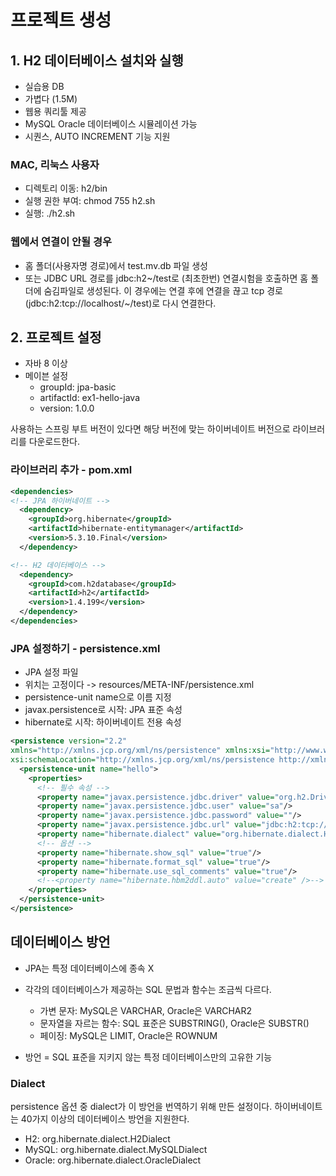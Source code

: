 # 프로젝트 생성

## 1. H2 데이터베이스 설치와 실행
- 실습용 DB
- 가볍다 (1.5M)
- 웹용 쿼리툴 제공
- MySQL Oracle 데이터베이스 시뮬레이션 가능
- 시퀀스, AUTO INCREMENT 기능 지원

### MAC, 리눅스 사용자
- 디렉토리 이동: h2/bin
- 실행 권한 부여: chmod 755 h2.sh
- 실행: ./h2.sh

### 웹에서 연결이 안될 경우
- 홈 폴더(사용자명 경로)에서 test.mv.db 파일 생성
- 또는 JDBC URL 경로를 jdbc:h2~/test로 (최초한번) 연결시험을 호출하면 홈 폴더에 숨김파일로 생성된다.
이 경우에는 연결 후에 연결을 끊고 tcp 경로(jdbc:h2:tcp://localhost/~/test)로 다시 연결한다.

## 2. 프로젝트 설정
- 자바 8 이상
- 메이븐 설정
  - groupId: jpa-basic
  - artifactId: ex1-hello-java
  - version: 1.0.0

사용하는 스프링 부트 버전이 있다면 해당 버전에 맞는 하이버네이트 버전으로 라이브러리를 다운로드한다.


### 라이브러리 추가 - pom.xml
```xml
<dependencies>
<!-- JPA 하이버네이트 -->
  <dependency>
    <groupId>org.hibernate</groupId>
    <artifactId>hibernate-entitymanager</artifactId>
    <version>5.3.10.Final</version>
  </dependency>

<!-- H2 데이터베이스 -->
  <dependency>
    <groupId>com.h2database</groupId>
    <artifactId>h2</artifactId>
    <version>1.4.199</version>
  </dependency>
</dependencies>
```

### JPA 설정하기 - persistence.xml
- JPA 설정 파일
- 위치는 고정이다 -> resources/META-INF/persistence.xml
- persistence-unit name으로 이름 지정
- javax.persistence로 시작: JPA 표준 속성
- hibernate로 시작: 하이버네이트 전용 속성

```xml
<persistence version="2.2"
xmlns="http://xmlns.jcp.org/xml/ns/persistence" xmlns:xsi="http://www.w3.org/2001/XMLSchema-instance"
xsi:schemaLocation="http://xmlns.jcp.org/xml/ns/persistence http://xmlns.jcp.org/xml/ns/persistence/persistence_2_2.xsd">
  <persistence-unit name="hello">
    <properties>
      <!-- 필수 속성 -->
      <property name="javax.persistence.jdbc.driver" value="org.h2.Driver"/>
      <property name="javax.persistence.jdbc.user" value="sa"/>
      <property name="javax.persistence.jdbc.password" value=""/>
      <property name="javax.persistence.jdbc.url" value="jdbc:h2:tcp://localhost/~/test"/>
      <property name="hibernate.dialect" value="org.hibernate.dialect.H2Dialect"/>
      <!-- 옵션 -->
      <property name="hibernate.show_sql" value="true"/>
      <property name="hibernate.format_sql" value="true"/>
      <property name="hibernate.use_sql_comments" value="true"/>
      <!--<property name="hibernate.hbm2ddl.auto" value="create" />-->
    </properties>
  </persistence-unit>
</persistence>
```

## 데이터베이스 방언
- JPA는 특정 데이터베이스에 종속 X
- 각각의 데이터베이스가 제공하는 SQL 문법과 함수는 조금씩 다르다.
  - 가변 문자: MySQL은 VARCHAR, Oracle은 VARCHAR2
  - 문자열을 자르는 함수: SQL 표준은 SUBSTRING(), Oracle은 SUBSTR()
  - 페이징: MySQL은 LIMIT, Oracle은 ROWNUM

- 방언 = SQL 표준을 지키지 않는 특정 데이터베이스만의 고유한 기능

### Dialect
persistence 옵션 중 dialect가 이 방언을 번역하기 위해 만든 설정이다. 하이버네이트는 40가지 이상의 데이터베이스 방언을 지원한다.

- H2: org.hibernate.dialect.H2Dialect
- MySQL: org.hibernate.dialect.MySQLDialect
- Oracle: org.hibernate.dialect.OracleDialect

